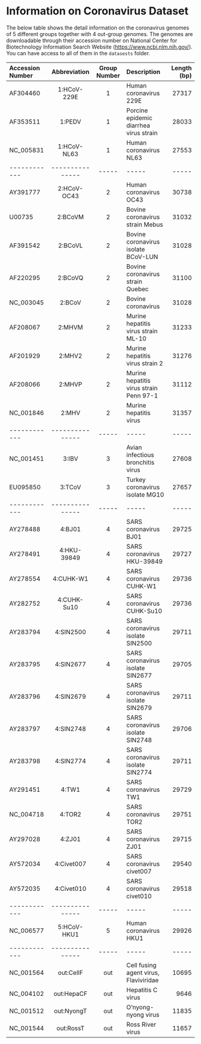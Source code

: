 # Information on Coronavirus Dataset

The below table shows the detail information on the coronavirus genomes of 5 different groups together with 4 out-group genomes. 
The genomes are downloadable through their accession number on National Center for Biotechnology Information Search Website (https://www.ncbi.nlm.nih.gov/). 
You can have access to all of them in the `datasests` folder.

|Accession Number | Abbreviation | Group Number | Description | Length (bp)|
| :------------ |:---------------:|:-----:|:-----|-----:|
|AF304460 | 1:HCoV-229E | 1 | Human coronavirus 229E | 27317 |
|AF353511 | 1:PEDV | 1 | Porcine epidemic diarrhea virus strain | 28033 |
|NC_005831 | 1:HCoV-NL63 | 1 | Human coronavirus NL63 | 27553 |
| ------------ |---------------|-----|-----|-----|
|AY391777 | 2:HCoV-OC43 | 2 | Human coronavirus OC43 | 30738 |
|U00735 | 2:BCoVM | 2 | Bovine coronavirus strain Mebus | 31032 |
|AF391542 | 2:BCoVL | 2 | Bovine coronavirus isolate BCoV-LUN | 31028 |
|AF220295 | 2:BCoVQ | 2 | Bovine coronavirus strain Quebec | 31100 |
|NC_003045 | 2:BCoV | 2 | Bovine coronavirus | 31028 |
|AF208067 | 2:MHVM | 2 | Murine hepatitis virus strain ML-10 | 31233 |
|AF201929 | 2:MHV2 | 2 | Murine hepatitis virus strain 2 | 31276 |
|AF208066 | 2:MHVP | 2 | Murine hepatitis virus strain Penn 97-1 | 31112 |
|NC_001846 | 2:MHV | 2 | Murine hepatitis virus | 31357 |
| ------------ |---------------|-----|-----|-----|
|NC_001451 | 3:IBV | 3 | Avian infectious bronchitis virus | 27608 |
|EU095850 | 3:TCoV | 3 | Turkey coronavirus isolate MG10 | 27657 |
| ------------ |---------------|-----|-----|-----|
|AY278488 | 4:BJ01 | 4 | SARS coronavirus BJ01 | 29725 |
|AY278491 | 4:HKU-39849 | 4 | SARS coronavirus HKU-39849 | 29727 |
|AY278554 | 4:CUHK-W1 | 4 | SARS coronavirus CUHK-W1 | 29736 |
|AY282752 | 4:CUHK-Su10 | 4 | SARS coronavirus CUHK-Su10 | 29736 |
|AY283794 | 4:SIN2500 | 4 | SARS coronavirus isolate SIN2500 | 29711 |
|AY283795 | 4:SIN2677 | 4 | SARS coronavirus isolate SIN2677 | 29705 |
|AY283796 | 4:SIN2679 | 4 | SARS coronavirus isolate SIN2679 | 29711 |
|AY283797 | 4:SIN2748 | 4 | SARS coronavirus isolate SIN2748 | 29706 |
|AY283798 | 4:SIN2774 | 4 | SARS coronavirus isolate SIN2774 | 29711 |
|AY291451 | 4:TW1 | 4 | SARS coronavirus TW1 | 29729 |
|NC_004718 | 4:TOR2 | 4 | SARS coronavirus TOR2 | 29751 |
|AY297028 | 4:ZJ01 | 4 | SARS coronavirus ZJ01 | 29715 |
|AY572034 | 4:Civet007 | 4 | SARS coronavirus civet007 | 29540 |
|AY572035 | 4:Civet010 | 4 | SARS coronavirus civet010 | 29518 |
| ------------ |---------------|-----|-----|-----|
|NC_006577 | 5:HCoV-HKU1 | 5 | Human coronavirus HKU1 | 29926 |
| ------------ |---------------|-----|-----|-----|
|NC_001564 | out:CellF | out | Cell fusing agent virus, Flaviviridae | 10695 |
|NC_004102 | out:HepaCF | out | Hepatitis C virus | 9646 |
|NC_001512 | out:NyongT | out | O’nyong-nyong virus | 11835 |
|NC_001544 | out:RossT | out | Ross River virus | 11657 |
